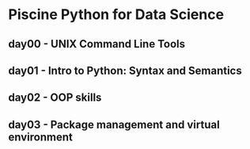 # Piscine Python for Data Science

## day00 - UNIX Command Line Tools

## day01 - Intro to Python: Syntax and Semantics

## day02 - OOP skills

## day03 - Package management and virtual environment
